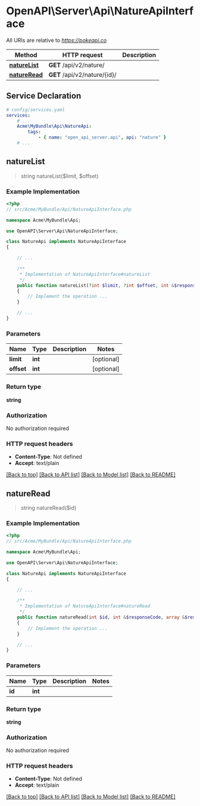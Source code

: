 # OpenAPI\Server\Api\NatureApiInterface

All URIs are relative to *https://pokeapi.co*

Method | HTTP request | Description
------------- | ------------- | -------------
[**natureList**](NatureApiInterface.md#natureList) | **GET** /api/v2/nature/ | 
[**natureRead**](NatureApiInterface.md#natureRead) | **GET** /api/v2/nature/{id}/ | 


## Service Declaration
```yaml
# config/services.yaml
services:
    # ...
    Acme\MyBundle\Api\NatureApi:
        tags:
            - { name: "open_api_server.api", api: "nature" }
    # ...
```

## **natureList**
> string natureList($limit, $offset)



### Example Implementation
```php
<?php
// src/Acme/MyBundle/Api/NatureApiInterface.php

namespace Acme\MyBundle\Api;

use OpenAPI\Server\Api\NatureApiInterface;

class NatureApi implements NatureApiInterface
{

    // ...

    /**
     * Implementation of NatureApiInterface#natureList
     */
    public function natureList(?int $limit, ?int $offset, int &$responseCode, array &$responseHeaders): array|object|null
    {
        // Implement the operation ...
    }

    // ...
}
```

### Parameters

Name | Type | Description  | Notes
------------- | ------------- | ------------- | -------------
 **limit** | **int**|  | [optional]
 **offset** | **int**|  | [optional]

### Return type

**string**

### Authorization

No authorization required

### HTTP request headers

 - **Content-Type**: Not defined
 - **Accept**: text/plain

[[Back to top]](#) [[Back to API list]](../../README.md#documentation-for-api-endpoints) [[Back to Model list]](../../README.md#documentation-for-models) [[Back to README]](../../README.md)

## **natureRead**
> string natureRead($id)



### Example Implementation
```php
<?php
// src/Acme/MyBundle/Api/NatureApiInterface.php

namespace Acme\MyBundle\Api;

use OpenAPI\Server\Api\NatureApiInterface;

class NatureApi implements NatureApiInterface
{

    // ...

    /**
     * Implementation of NatureApiInterface#natureRead
     */
    public function natureRead(int $id, int &$responseCode, array &$responseHeaders): array|object|null
    {
        // Implement the operation ...
    }

    // ...
}
```

### Parameters

Name | Type | Description  | Notes
------------- | ------------- | ------------- | -------------
 **id** | **int**|  |

### Return type

**string**

### Authorization

No authorization required

### HTTP request headers

 - **Content-Type**: Not defined
 - **Accept**: text/plain

[[Back to top]](#) [[Back to API list]](../../README.md#documentation-for-api-endpoints) [[Back to Model list]](../../README.md#documentation-for-models) [[Back to README]](../../README.md)

